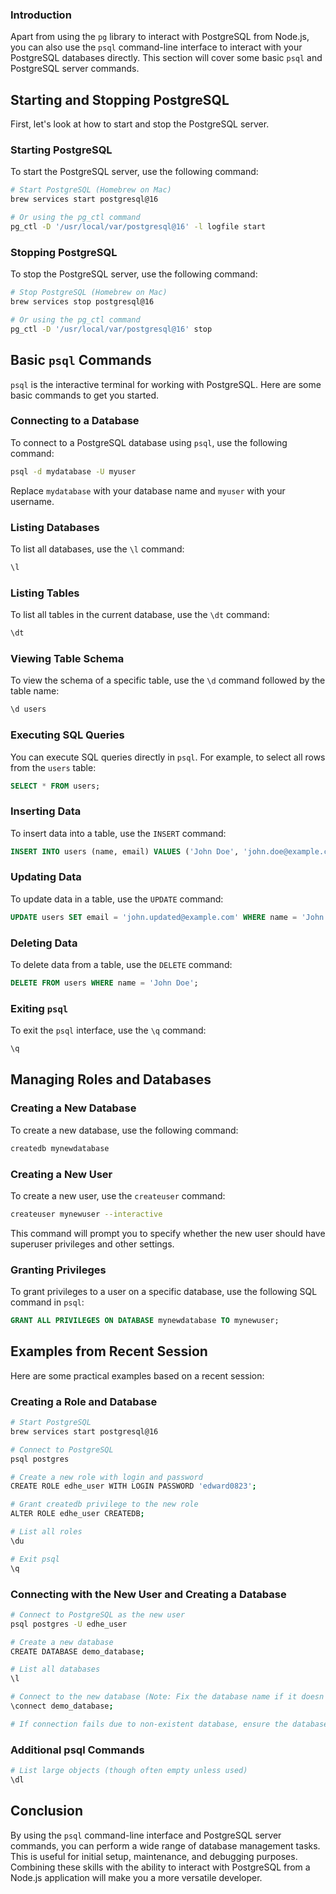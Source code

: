 ### Introduction

Apart from using the `pg` library to interact with PostgreSQL from Node.js, you can also use the `psql` command-line interface to interact with your PostgreSQL databases directly. This section will cover some basic `psql` and PostgreSQL server commands.

## Starting and Stopping PostgreSQL

First, let's look at how to start and stop the PostgreSQL server.

### Starting PostgreSQL

To start the PostgreSQL server, use the following command:

```sh
# Start PostgreSQL (Homebrew on Mac)
brew services start postgresql@16

# Or using the pg_ctl command
pg_ctl -D '/usr/local/var/postgresql@16' -l logfile start
```

### Stopping PostgreSQL

To stop the PostgreSQL server, use the following command:

```sh
# Stop PostgreSQL (Homebrew on Mac)
brew services stop postgresql@16

# Or using the pg_ctl command
pg_ctl -D '/usr/local/var/postgresql@16' stop
```

## Basic `psql` Commands

`psql` is the interactive terminal for working with PostgreSQL. Here are some basic commands to get you started.

### Connecting to a Database

To connect to a PostgreSQL database using `psql`, use the following command:

```sh
psql -d mydatabase -U myuser
```

Replace `mydatabase` with your database name and `myuser` with your username.

### Listing Databases

To list all databases, use the `\l` command:

```sh
\l
```

### Listing Tables

To list all tables in the current database, use the `\dt` command:

```sh
\dt
```

### Viewing Table Schema

To view the schema of a specific table, use the `\d` command followed by the table name:

```sh
\d users
```

### Executing SQL Queries

You can execute SQL queries directly in `psql`. For example, to select all rows from the `users` table:

```sql
SELECT * FROM users;
```

### Inserting Data

To insert data into a table, use the `INSERT` command:

```sql
INSERT INTO users (name, email) VALUES ('John Doe', 'john.doe@example.com');
```

### Updating Data

To update data in a table, use the `UPDATE` command:

```sql
UPDATE users SET email = 'john.updated@example.com' WHERE name = 'John Doe';
```

### Deleting Data

To delete data from a table, use the `DELETE` command:

```sql
DELETE FROM users WHERE name = 'John Doe';
```

### Exiting `psql`

To exit the `psql` interface, use the `\q` command:

```sh
\q
```

## Managing Roles and Databases

### Creating a New Database

To create a new database, use the following command:

```sh
createdb mynewdatabase
```

### Creating a New User

To create a new user, use the `createuser` command:

```sh
createuser mynewuser --interactive
```

This command will prompt you to specify whether the new user should have superuser privileges and other settings.

### Granting Privileges

To grant privileges to a user on a specific database, use the following SQL command in `psql`:

```sql
GRANT ALL PRIVILEGES ON DATABASE mynewdatabase TO mynewuser;
```

## Examples from Recent Session

Here are some practical examples based on a recent session:

### Creating a Role and Database

```sh
# Start PostgreSQL
brew services start postgresql@16

# Connect to PostgreSQL
psql postgres

# Create a new role with login and password
CREATE ROLE edhe_user WITH LOGIN PASSWORD 'edward0823';

# Grant createdb privilege to the new role
ALTER ROLE edhe_user CREATEDB;

# List all roles
\du

# Exit psql
\q
```

### Connecting with the New User and Creating a Database

```sh
# Connect to PostgreSQL as the new user
psql postgres -U edhe_user

# Create a new database
CREATE DATABASE demo_database;

# List all databases
\l

# Connect to the new database (Note: Fix the database name if it doesn't exist)
\connect demo_database;

# If connection fails due to non-existent database, ensure the database name is correct
```

### Additional psql Commands

```sh
# List large objects (though often empty unless used)
\dl
```

## Conclusion

By using the `psql` command-line interface and PostgreSQL server commands, you can perform a wide range of database management tasks. This is useful for initial setup, maintenance, and debugging purposes. Combining these skills with the ability to interact with PostgreSQL from a Node.js application will make you a more versatile developer.
